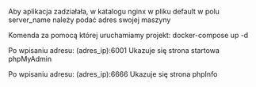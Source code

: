 Aby aplikacja zadziałała, w katalogu nginx w pliku default w polu server_name należy podać adres swojej maszyny

Komenda za pomocą której uruchamiamy projekt:
docker-compose up -d

Po wpisaniu adresu:
(adres_ip):6001
Ukazuje się strona startowa phpMyAdmin

Po wpisaniu adresu:
(adres_ip):6666
Ukazuje się strona phpInfo

